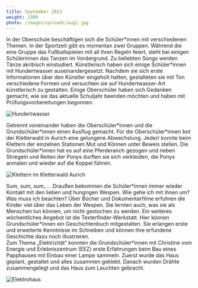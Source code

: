 ```yaml
---
title: September 2023
weight: 2309
photo: /images/uploads/aug1.jpg
---
```

In der Oberschule beschäftigen sich die Schüler\*innen mit verschiedenen Themen. In der Sportzeit gibt es momentan zwei Gruppen. Während die eine Gruppe das Fußballspielen mit all ihren Regeln feiert, steht bei einigen Schülerinnen das Tanzen im Vordergrund. Zu beliebten Songs werden Tänze akribisch einstudiert. Künstlerisch haben sich einige Schüler\*innen mit Hundertwasser auseinandergesetzt. Nachdem sie sich erste Informationen über den Künstler eingeholt hatten, gestalteten sie mit Ton verschiedene Formen und versuchten sie auf Hundertwasser-Art künstlerisch zu gestalten.  Einige Oberschüler haben sich Gedanken gemacht, wie sie das aktuelle Schuljahr beenden möchten und haben mit Prüfungsvorbereitungen begonnen.

![](/images/uploads/kreativzeit.jpeg "Hundertwasser")

Getrennt voneinander haben die Oberschüler\*innen und die Grundschüler\*innen einen Ausflug gemacht. Für die Oberschüler\*innen bot der Kletterwald in Aurich eine gelungene Abwechslung. Jede/r konnte beim Klettern der einzelnen Stationen Mut und Können unter Beweis stellen. Die Grundschüler\*innen hat es auf eine Pferderanch gezogen und neben Striegeln und Reiten der Ponys durften sie sich verkleiden, die Ponys anmalen und wieder auf die Koppel führen.

![](/images/uploads/kletterwald.jpg "Klettern im Kletterwald Aurich")

S﻿um, sum, sum,.... Draußen bekommen die Schüler\*innen immer wieder Kontakt mit den lieben und hungrigen Wespen. Wie gehe ich mit ihnen um? Was muss ich beachten? Über Bücher und Dokumentarfilme erfuhren die Kinder viel über das Leben der Wespen. Sie lernten auch, was sie als Menschen tun können, um nicht gestochen zu werden. Ein weiteres wöchentliches Angebot ist die Texterfinder-Werkstatt. Hier können Grundschüler\*innen ein Geschichtenbuch mitgestalten. Sie erlangen erste und erweiterte Kenntnisse im Schreiben und können ihre erfundene Geschichte dazu noch illustrieren.  \
Zum Thema „Elektrizität“ konnten die Grundschüler*innen mit Christine vom Energie und Erlebniszentrum (EEZ) erste Erfahrungen beim Bau eines Papphauses mit Einbau einer Lampe sammeln. Zuerst wurde das Haus geplant, gestaltet und alles zusammen geklebt. Danach wurden Drähte zusammengelegt und das Haus zum Leuchten gebracht.  

![](/images/uploads/img_4540.jpg "Elektrohaus")